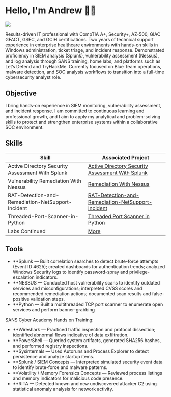 # Hello, I'm Andrew 👋🏾
<a href="https://linkedin.com/in/andrewjharris8/"><img src="https://img.shields.io/badge/-LinkedIn-0072b1?&style=for-the-badge&logo=linkedin&logoColor=white" /></a>


Results-driven IT professional with CompTIA A+, Security+, AZ-500, GIAC GFACT, GSEC, and GCIH certifications. Two years of technical support experience in enterprise healthcare environments with hands-on skills in Windows administration, ticket triage, and incident response. Demonstrated proficiency in SIEM analysis (Splunk), vulnerability assessment (Nessus), and log analysis through SANS training, home labs, and platforms such as Let’s Defend and TryHackMe. Currently focused on Blue Team operations, malware detection, and SOC analysis workflows to transition into a full-time cybersecurity analyst role.

## Objective


I bring hands-on experience in SIEM monitoring, vulnerability assessment, and incident response. I am committed to continuous learning and professional growth, and I aim to apply my analytical and problem-solving skills to protect and strengthen enterprise systems within a collaborative SOC environment.




## Skills


| Skill                                         | Associated Project         |
|-----------------------------------------------|----------------------------|
| Active Directory Security Assessment With Splunk          | <a href="https://github.com/andrewjharrisportfolio/-Active-Directory-Security-Assessment-with-Splunk-Integration/tree/main"> Active Directory Security Assessment With Splunk</a>|
| Vulnerability Remediation With Nessus | <a href="https://github.com/andrewjharrisportfolio/Vulnerability-Remediation-With-Nessus/tree/main">Remediation With Nessus</a>|
| RAT-Detection-and-Remediation-NetSupport-Incident | <a href="https://github.com/andrewjharrisportfolio/RAT-Detection-and-Remediation-NetSupport-Incident/blob/main/README.md">RAT-Detection-and-Remediation-NetSupport-Incident</a>|
| Threaded-Port-Scanner-in-Python | <a href="https://github.com/andrewjharrisportfolio/Threaded-Port-Scanner-in-Python">Threaded Port Scanner in Python</a>|
| Labs Continued | <a href="https://github.com/andrewjharrisportfolio/Labs-Continued/blob/main/README.md">More</a>|


## Tools
- **Splunk — Built correlation searches to detect brute-force attempts (Event ID 4625); created dashboards for authentication trends; analyzed Windows Security logs to identify password-spray and privilege-escalation indicators.
- **NESSUS — Conducted host vulnerability scans to identify outdated services and misconfigurations; interpreted CVSS scores and recommended remediation actions; documented scan results and false-positive validation steps.
- **Python — Built a multithreaded TCP port scanner to enumerate open services and perform banner-grabbing

SANS Cyber Academy Hands on Training:

- **Wireshark — Practiced traffic inspection and protocol dissection; identified abnormal flows indicative of data exfiltration.  
- **PowerShell — Queried system artifacts, generated SHA256 hashes, and performed registry inspections.  
- **Sysinternals  — Used Autoruns and Process Explorer to detect persistence and analyze startup items.  
- **Splunk / SIEM Concepts — Interpreted simulated security event data to identify brute-force and malware patterns.  
- **Volatility / Memory Forensics Concepts — Reviewed process listings and memory indicators for malicious code presence.  
- **RITA — Detected known and new undiscovered attacker C2 using statistical anomaly analysis for network activity.
  

